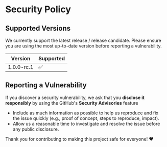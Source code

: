 # Security Policy

## Supported Versions

We currently support the latest release / release candidate. Please ensure you are using the most up-to-date version before reporting a vulnerability.

| Version | Supported          |
| ------- | ------------------ |
| 1.0.0-rc.1   | :white_check_mark: |

## Reporting a Vulnerability

If you discover a security vulnerability, we ask that you **disclose it responsibly** by using the GitHub's **Security Advisories** feature

- Include as much information as possible to help us reproduce and fix the issue quickly (e.g., proof of concept, steps to reproduce, impact).
- Allow us a reasonable time to investigate and resolve the issue before any public disclosure.

Thank you for contributing to making this project safe for everyone! ❤️

